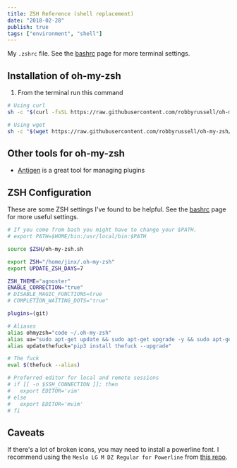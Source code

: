 ```yaml
---
title: ZSH Reference (shell replacement)
date: "2018-02-28"
publish: true
tags: ["environment", "shell"]
---
```


My `.zshrc` file. See the [bashrc](environemt/bashrc) page for more terminal settings.

## Installation of oh-my-zsh

1. From the terminal run this command

```bash
# Using curl
sh -c "$(curl -fsSL https://raw.githubusercontent.com/robbyrussell/oh-my-zsh/master/tools/install.sh)"

# Using wget
sh -c "$(wget https://raw.githubusercontent.com/robbyrussell/oh-my-zsh/master/tools/install.sh -O -)"

```

## Other tools for oh-my-zsh

- [Antigen](https://github.com/zsh-users/antigen) is a great tool for managing plugins

## ZSH Configuration

These are some ZSH settings I've found to be helpful.
See the [bashrc](environment/bashrc) page for more useful settings.

```bash
# If you come from bash you might have to change your $PATH.
# export PATH=$HOME/bin:/usr/local/bin:$PATH

source $ZSH/oh-my-zsh.sh

export ZSH="/home/jinx/.oh-my-zsh"
export UPDATE_ZSH_DAYS=7

ZSH_THEME="agnoster"
ENABLE_CORRECTION="true"
# DISABLE_MAGIC_FUNCTIONS=true
# COMPLETION_WAITING_DOTS="true"

plugins=(git)

# Aliases
alias ohmyzsh="code ~/.oh-my-zsh"
alias ua="sudo apt-get update && sudo apt-get upgrade -y && sudo apt-get autoremove -y && sudo apt-get autoclean -y"
alias updatethefuck="pip3 install thefuck --upgrade"

# The fuck
eval $(thefuck --alias)

# Preferred editor for local and remote sessions
# if [[ -n $SSH_CONNECTION ]]; then
#   export EDITOR='vim'
# else
#   export EDITOR='mvim'
# fi
```

## Caveats

If there's a lot of broken icons, you may need to install a powerline font. I recommend using the `Meslo LG M DZ Regular for Powerline` from [this repo](https://github.com/powerline/fonts).
